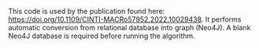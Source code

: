 This code is used by the publication found here: https://doi.org/10.1109/CINTI-MACRo57952.2022.10029438. It performs automatic conversion from relational database into graph (Neo4J). A blank Neo4J database is required before running the algorithm.
